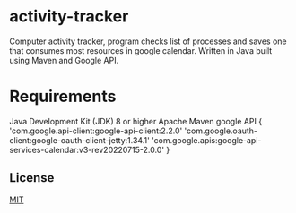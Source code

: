 # activity-tracker

Computer activity tracker, program checks list of processes and saves one that consumes most resources in google calendar. Written in Java built using Maven and Google API.

# Requirements

Java Development Kit (JDK) 8 or higher
Apache Maven
google API {
'com.google.api-client:google-api-client:2.2.0'
'com.google.oauth-client:google-oauth-client-jetty:1.34.1'
'com.google.apis:google-api-services-calendar:v3-rev20220715-2.0.0'
}

## License

[MIT](https://choosealicense.com/licenses/mit/)
